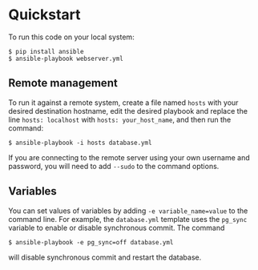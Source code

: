 
# Quickstart

To run this code on your local system:

    $ pip install ansible
    $ ansible-playbook webserver.yml
    
## Remote management

To run it against a remote system, create a file named `hosts` with
your desired destination hostname, edit the desired playbook and
replace the line `hosts: localhost` with `hosts: your_host_name`, and
then run the command:

    $ ansible-playbook -i hosts database.yml
    
If you are connecting to the remote server using your own username and
password, you will need to add `--sudo` to the command options.

## Variables

You can set values of variables by adding `-e variable_name=value` to
the command line. For example, the `database.yml` template uses the
`pg_sync` variable to enable or disable synchronous commit. The
command

    $ ansible-playbook -e pg_sync=off database.yml
    
will disable synchronous commit and restart the database.

